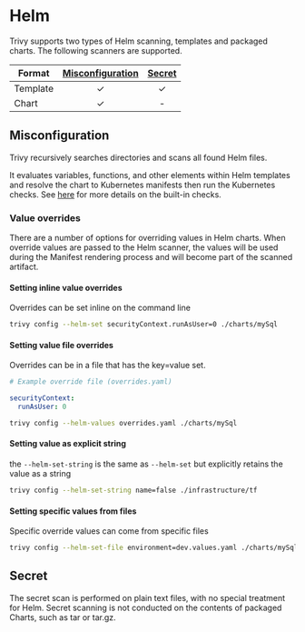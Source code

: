 # Helm
Trivy supports two types of Helm scanning, templates and packaged charts.
The following scanners are supported.

| Format   | [Misconfiguration] | [Secret] |
| -------- | :----------------: | :------: |
| Template |         ✓          |    ✓     |
| Chart    |         ✓          |    -     |

## Misconfiguration
Trivy recursively searches directories and scans all found Helm files.

It evaluates variables, functions, and other elements within Helm templates and resolve the chart to Kubernetes manifests then run the Kubernetes checks.
See [here](../../scanner/misconfiguration/check/builtin.md) for more details on the built-in checks.

### Value overrides
There are a number of options for overriding values in Helm charts.
When override values are passed to the Helm scanner, the values will be used during the Manifest rendering process and will become part of the scanned artifact.

#### Setting inline value overrides
Overrides can be set inline on the command line

```bash
trivy config --helm-set securityContext.runAsUser=0 ./charts/mySql
```

#### Setting value file overrides
Overrides can be in a file that has the key=value set.

```yaml
# Example override file (overrides.yaml)

securityContext:
  runAsUser: 0
```

```bash
trivy config --helm-values overrides.yaml ./charts/mySql
``` 

#### Setting value as explicit string
the `--helm-set-string` is the same as `--helm-set` but explicitly retains the value as a string

```bash
trivy config --helm-set-string name=false ./infrastructure/tf
```

#### Setting specific values from files
Specific override values can come from specific files

```bash
trivy config --helm-set-file environment=dev.values.yaml ./charts/mySql
```

## Secret
The secret scan is performed on plain text files, with no special treatment for Helm.
Secret scanning is not conducted on the contents of packaged Charts, such as tar or tar.gz.

[Misconfiguration]: ../../scanner/misconfiguration/index.md
[Secret]: ../../scanner/secret.md